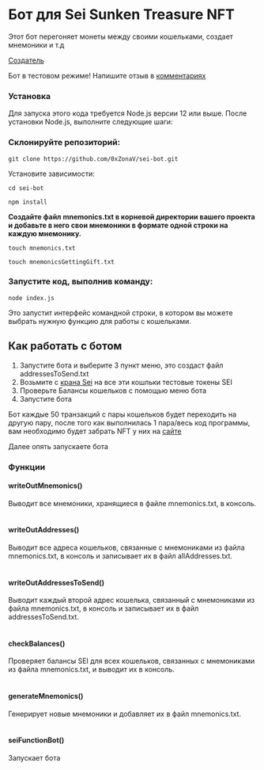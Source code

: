 # Бот для Sei Sunken Treasure NFT

Этот бот перегоняет монеты между своими кошельками, создает мнемоники и т.д

[Создатель](https://t.me/zonavtech)

Бот в тестовом режиме!
Напишите отзыв в [комментариях](https://t.me/zonavtech)

### Установка

Для запуска этого кода требуется Node.js версии 12 или выше. После установки Node.js, выполните следующие шаги:

### Склонируйте репозиторий:

```shell script
git clone https://github.com/0xZonaV/sei-bot.git
```
Установите зависимости:
```shell
cd sei-bot
```
```shell
npm install
```

**Создайте файл mnemonics.txt в корневой директории вашего проекта и добавьте в него свои мнемоники в формате одной строки на каждую мнемонику.**

```shell
touch mnemonics.txt
```
```shell
touch mnemonicsGettingGift.txt
```

### Запустите код, выполнив команду:
```shell
node index.js
```

Это запустит интерфейс командной строки, в котором вы можете выбрать нужную функцию для работы с кошельками.


## Как работать с ботом
1) Запустите бота и выберите 3 пункт меню, это создаст файл addressesToSend.txt
2) Возьмите с [крана Sei](https://discord.com/channels/973057323805311026/1080227222620733460) на все эти кошльки тестовые токены SEI
3) Проверьте Балансы кошельков с помощью меню бота
4) Запустите бота

Бот каждые 50 транзакций с пары кошельков будет переходить на другую пару, после того как выполнилась 1 пара/весь код программы, вам 
необходимо будет забрать NFT у них на [сайте](https://www.seinetwork.io/treasure)

Далее опять запускаете бота



### Функции

#### writeOutMnemonics()
Выводит все мнемоники, хранящиеся в файле mnemonics.txt, в консоль.
<br>
<br>
#### writeOutAddresses()

Выводит все адреса кошельков, связанные с мнемониками из файла mnemonics.txt, в консоль и записывает их в файл allAddresses.txt.
<br>
<br>
#### writeOutAddressesToSend()

Выводит каждый второй адрес кошелька, связанный с мнемониками из файла mnemonics.txt, в консоль и записывает их в файл addressesToSend.txt.
<br>
<br>

#### checkBalances()

Проверяет балансы SEI для всех кошельков, связанных с мнемониками из файла mnemonics.txt, и выводит их в консоль.
<br>
<br>

#### generateMnemonics()

Генерирует новые мнемоники и добавляет их в файл mnemonics.txt.
<br>
<br>

#### seiFunctionBot()

Запускает бота
<br>
<br>

